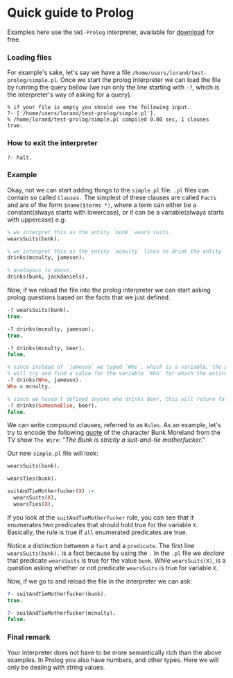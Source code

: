 # Quick guide to Prolog

Examples here use the `SWI-Prolog` interpreter, available for [download](http://www.swi-prolog.org/download/stable) for free.

### Loading files

For example's sake, let's say we have a file `/home/users/lorand/test-prolog/simple.pl`. Once we start the prolog interpreter we can load the file by running the query bellow (we run only the line starting with `-?`, which is the interpreter's way of asking for a query).  

```
% if your file is empty you should see the following input.
?- ['/home/users/lorand/test-prolog/simple.pl'].
% /home/lorand/test-prolog/simple.pl compiled 0.00 sec, 1 clauses
true.
```

### How to exit the interpreter

```
?- halt.
```

### Example

Okay, not we can start adding things to the `simple.pl` file. `.pl` files can contain so called `Clauses.` The simplest of these clauses are called `Facts` and are of the form `$name($terms *)`, where a term can either be a constant(always starts with lowercase), or it can be a variable(always starts with uppercase) e.g:

```prolog
% we interpret this as the entity `bunk` wears suits.
wearsSuits(bunk).

% we interpret this as the entity `mcnulty` likes to drink the entity `jameson`.
drinks(mcnulty, jameson).

% analogous to above.
drinks(bunk, jackdaniels).
```

Now, if we reload the file into the prolog interpreter we can start asking prolog questions based on the facts that we just defined.

```prolog
-? wearsSuits(bunk).
true.

-? drinks(mcnulty, jameson).
true.

-? drinks(mcnulty, beer).
false.

% since instead of `jameson` we typed `Who`, which is a variable, the prolog interpreter
% will try and find a value for the variable `Who` for which the entire predicate is true.
-? drinks(Who, jameson).
Who = mcnulty.

% since we haven't defined anyone who drinks beer, this will return false
-? drinks(SomeoneElse, beer).
false.
```

We can write compound clauses, referred to as `Rules`. As an example, let's try to encode the following [quote](http://www.quotes.net/show-quote/92568) of the character Bunk Moreland from the TV show `The Wire`: *"The Bunk is strictly a suit-and-tie motherfucker."*

Our new `simple.pl` file will look:
```prolog
wearsSuits(bunk).

wearsTies(bunk).

suitAndTieMotherfucker(X) :-
  wearsSuits(X),
  wearsTies(X).
```

If you look at the `suitAndTieMotherfucker` rule, you can see that it enumerates two predicates that should hold true for the variable `X`. Basically, the rule is true if `all` enumerated predicates are true.  

Notice a distinction between a `fact` and a `predicate`. The first line `wearsSuits(bunk).` is a fact because by using the `.` in the `.pl` file we *declare* that predicate `wearsSuits` is true for the value `bunk`. While `wearsSuits(X)`, is a question asking whether or not predicate `wearsSuits` is true for variable `X`.  

Now, if we go to and reload the file in the interpreter we can ask:  

```prolog
?- suitAndTieMotherfucker(bunk).
true.

?- suitAndTieMotherfucker(mcnulty).
false.
```

### Final remark

Your interpreter does not have to be more semantically rich than the above examples. In Prolog you also have numbers, and other types. Here we will only be dealing with string values.
